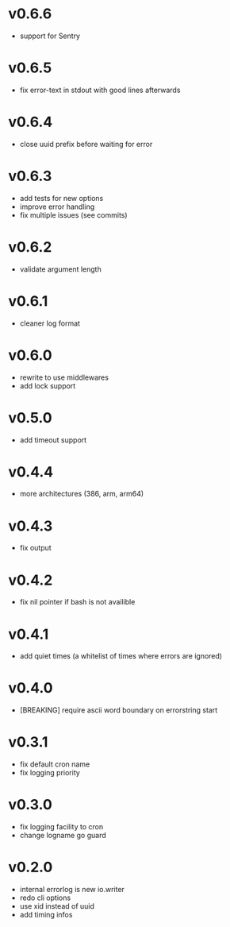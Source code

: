 # v0.6.6

* support for Sentry

# v0.6.5

* fix error-text in stdout with good lines afterwards

# v0.6.4

* close uuid prefix before waiting for error

# v0.6.3

* add tests for new options
* improve error handling
* fix multiple issues (see commits)

# v0.6.2

* validate argument length

# v0.6.1

* cleaner log format

# v0.6.0

* rewrite to use middlewares
* add lock support

# v0.5.0

* add timeout support

# v0.4.4

* more architectures (386, arm, arm64)

# v0.4.3

* fix output

# v0.4.2

* fix nil pointer if bash is not availible

# v0.4.1

* add quiet times (a whitelist of times where errors are ignored)

# v0.4.0

* [BREAKING] require ascii word boundary on errorstring start

# v0.3.1

* fix default cron name
* fix logging priority

# v0.3.0

* fix logging facility to cron
* change logname go guard

# v0.2.0

* internal errorlog is new io.writer
* redo cli options
* use xid instead of uuid
* add timing infos
